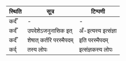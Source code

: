 | स्थिति | सूत्र | टिप्पणी |
| ----- | ------- | ------ |
| कर्दँ | - | - |
| कर्दँ | उपदेशेऽजनुनासिक इत् | अँ-इत्यस्य इत्संज्ञा |
| कर्दँ | शेषात् कर्तरि परस्मैपदम् | इति परस्मैपदम् |
| कर्द् | तस्य लोपः | इत्संज्ञकस्य लोपः |
